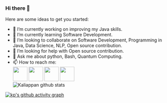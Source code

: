 ### Hi there 👋

<!--
**kaliappan01/kaliappan01** is a ✨ _special_ ✨ repository because its `README.md` (this file) appears on your GitHub profile.
-->
Here are some ideas to get you started:

- 🔭 I’m currently working on improving my Java skills.
- 🌱 I’m currently learning Software Development.
- 👯 I’m looking to collaborate on Software Development, Programming in Java, Data Science, NLP, Open source contribution.
- 🤔 I’m looking for help with Open source contribution.
- 💬 Ask me about python, Bash, Quantum Computing.
- 📫 How to reach me:   
<a href="https://www.hackerrank.com/kaliappan?" target="_blank"><img src="https://cdn.worldvectorlogo.com/logos/hackerrank.svg" height="45px" width="45px" /></a>
<a href="https://leetcode.com/kaliappan/" target="_blank"><img src="https://upload.wikimedia.org/wikipedia/commons/1/19/LeetCode_logo_black.png" height="45px" width="45px" /></a>
<a href="https://www.linkedin.com/in/kaliappan-yadav-85aa77200/" target="_blank"><img src="https://cdn.worldvectorlogo.com/logos/linkedin-icon-2.svg" height="45px" width="45px" /></a>
<a href="https://www.kaggle.com/kaliappanyadav" target="_blank"><img src="https://www.vectorlogo.zone/logos/kaggle/kaggle-icon.svg" height="45px" width="45px" /></a>  
![Kaliappan github stats](https://github-readme-stats.vercel.app/api?username=kaliappan01&theme=dark&show_icons=true&hide_border=true)

[![kp's github activity graph](https://activity-graph.herokuapp.com/graph?username=kaliappan01&theme=react-dark)](https://github.com/kaliappan01/github-readme-activity-graph)
